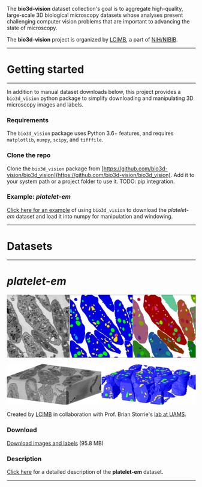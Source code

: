 The **bio3d-vision** dataset collection's goal is to aggregate high-quality, large-scale 3D biological microscopy datasets whose analyses present challenging computer vision problems that are important to advancing the state of microscopy.


The **bio3d-vision** project is organized by [LCIMB](about-lcimb/), a part of [NIH/NIBIB](https://www.nibib.nih.gov/).

---

# Getting started

---

In addition to manual dataset downloads below, this project provides a `bio3d_vision` python package to simplify downloading and manipulating 3D microscopy images and labels. 

### Requirements

The `bio3d_vision` package uses Python 3.6+ features, and requires `matplotlib`, `numpy`, `scipy`, and `tifffile`.

### Clone the repo

Clone the `bio3d_vision` package from [https://github.com/bio3d-vision/bio3d_vision](https://github.com/bio3d-vision/bio3d_vision). Add it to your system path or a project folder to use it. TODO: pip integration.

### Example: *platelet-em*

[Click here for an example](examples/example_data_prep.html) of using `bio3d_vision` to download the *platelet-em* dataset and load it into numpy for manipulation and windowing.

---

# Datasets

---

# *platelet-em*

![](media/platelet-banner.png)

![](media/3d/50-wide.png)

Created by [LCIMB](https://www.nibib.nih.gov/labs-at-nibib/laboratory-cellular-imaging-and-macromolecular-biophysics-lcimb) in collaboration with Prof. Brian Storrie's [lab at UAMS](https://physiology.uams.edu/faculty/brian-storrie/).

### Download

[Download images and labels](https://www.dropbox.com/s/lo6i7v2mc9z2wft/images-and-labels.zip?dl=1) (95.8 MB)

### Description

[Click here](platelet-description.html) for a detailed description of the **platelet-em** dataset.

---